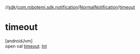 //[sdk](../../../index.md)/[com.robotemi.sdk.notification](../index.md)/[NormalNotification](index.md)/[timeout](timeout.md)

# timeout

[androidJvm]\
open val [timeout](timeout.md): [Int](https://kotlinlang.org/api/latest/jvm/stdlib/kotlin/-int/index.html)
